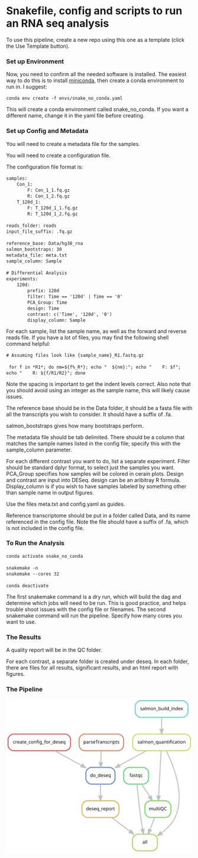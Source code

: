 # Snakefile, config and scripts to run an RNA seq analysis


To use this pipeline, create a new repo using this one as a template (click the Use Template button).

### Set up Environment

Now, you need to confirm all the needed software is installed. The easiest way to do this is to install [miniconda](https://docs.conda.io/en/latest/miniconda.html), then create a conda environment to run in. I suggest:

```{sh}
conda env create -f envs/snake_no_conda.yaml
```

This will create a conda environment called snake_no_conda. If you want a different name, change it in the yaml file before creating.


### Set up Config and Metadata

You will need to create a metadata file for the samples.

You will need to create a configuration file.

The configuration file format is:
```
samples:
	Con_1:
		F: Con_1_1.fq.gz
		R: Con_1_2.fq.gz
	T_120d_1:
		F: T_120d_1_1.fq.gz
		R: T_120d_1_2.fq.gz

reads_folder: reads
input_file_suffix: .fq.gz

reference_base: Data/hg38_rna
salmon_bootstraps: 30
metadata_file: meta.txt
sample_column: Sample

# Differential Analysis
experiments:
	120d:
		prefix: 120d
		filter: Time == '120d' | Time == '0'
		PCA_Group: Time
		design: Time
		contrast: c('Time', '120d', '0')
		display_column: Sample

```
For each sample, list the sample name, as well as the forward and reverse reads file. If you have a lot of files, you may find the following shell command helpful:

```{sh}
# Assuming files look like {sample_name}_R1.fastq.gz

 for f in *R1*; do nm=${f%_R*}; echo "  ${nm}:"; echo "    F: $f"; echo "    R: ${f/R1/R2}"; done

```

Note the spacing is important to get the indent levels correct. Also note that you should avoid using an integer as the sample name, this will likely cause issues.

The reference base should be in the Data folder, it should be a fasta file with all the transcripts you wish to consider. It should have a suffix of .fa.

salmon_bootstraps gives how many bootstraps perform.

The metadata file should be tab delimited. There should be a column that matches the sample names listed in the config file; specify this with the sample_column parameter.

For each different contrast you want to do, list a separate experiment. Filter should be standard dplyr format, to select just the samples you want. PCA_Group specifies how samples will be colored in cerain plots. Design and contrast are input into DESeq. design can be an aribitray R formula. Display_column is if you wish to have samples labeled by something other than sample name in output figures.

Use the files meta.txt and config.yaml as guides.

Reference transcriptome should be put in a folder called Data, and its name referenced in the config file. Note the file should have a suffix of .fa, which is not included in the config file.

### To Run the Analysis

```{sh}
conda activate snake_no_conda

snakemake -n
snakemake --cores 32

conda deactivate
```

The first snakemake command is a dry run, which will build the dag and determine which jobs will need to be run. This is good practice, and helps trouble shoot issues with the config file or filenames. The second snakemake command will run the pipeline. Specify how many cores you want to use.

### The Results

A quality report will be in the QC folder.

For each contrast, a separate folder is created under deseq. In each folder, there are files for all results, significant results, and an html report with figures.


### The Pipeline

![dag](dag.svg)
